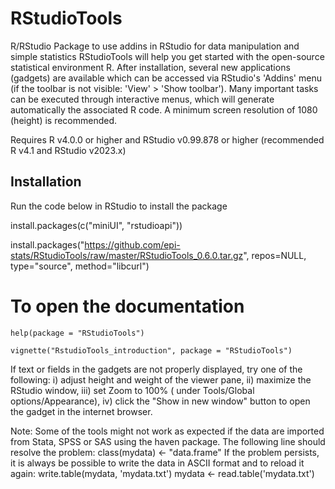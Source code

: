 # RStudioTools
R/RStudio Package to use addins in RStudio for data manipulation and simple statistics
RStudioTools will help you get started with the open-source statistical environment R. 
After installation, several new applications (gadgets) are available which can be accessed via RStudio's 'Addins' menu 
(if the toolbar is not visible: 'View' > 'Show toolbar').
Many important tasks can be executed through interactive menus, which will generate automatically the associated R code. 
A minimum screen resolution of 1080 (height) is recommended. 

Requires R v4.0.0 or higher and RStudio v0.99.878 or higher (recommended R v4.1 and RStudio v2023.x)
## Installation
Run the code below in RStudio to install the package 

install.packages(c("miniUI", "rstudioapi"))

install.packages("https://github.com/epi-stats/RStudioTools/raw/master/RStudioTools_0.6.0.tar.gz", repos=NULL, type="source", method="libcurl")

# To open the documentation
```
help(package = "RStudioTools")

vignette("RstudioTools_introduction", package = "RStudioTools")
```
If text or fields in the gadgets are not properly displayed, try one of the following: 
i) adjust height and weight of the viewer pane, 
ii) maximize the RStudio window, 
iii) set Zoom to 100% ( under Tools/Global options/Appearance), 
iv) click the "Show in new window" button to open the gadget in the internet browser.

Note: Some of the tools might not work as expected if the data are imported
from Stata, SPSS or SAS using the haven package.
The following line should resolve the problem:
class(mydata) <- "data.frame" 
If the problem persists, it is always be possible to write the data in ASCII
format and to reload it again:
write.table(mydata, 'mydata.txt')
mydata <- read.table('mydata.txt')
